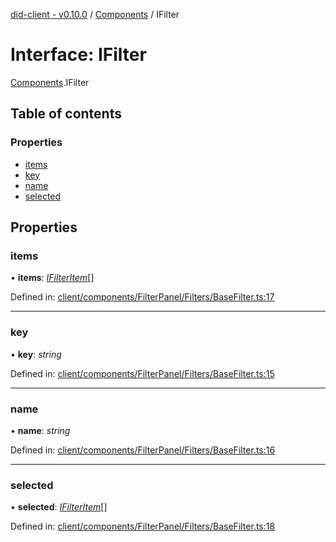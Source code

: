 [did-client - v0.10.0](../README.md) / [Components](../modules/components.md) / IFilter

# Interface: IFilter

[Components](../modules/components.md).IFilter

## Table of contents

### Properties

- [items](components.ifilter.md#items)
- [key](components.ifilter.md#key)
- [name](components.ifilter.md#name)
- [selected](components.ifilter.md#selected)

## Properties

### items

• **items**: [*IFilterItem*](components.ifilteritem.md)[]

Defined in: [client/components/FilterPanel/Filters/BaseFilter.ts:17](https://github.com/Puzzlepart/did/blob/dev/client/components/FilterPanel/Filters/BaseFilter.ts#L17)

___

### key

• **key**: *string*

Defined in: [client/components/FilterPanel/Filters/BaseFilter.ts:15](https://github.com/Puzzlepart/did/blob/dev/client/components/FilterPanel/Filters/BaseFilter.ts#L15)

___

### name

• **name**: *string*

Defined in: [client/components/FilterPanel/Filters/BaseFilter.ts:16](https://github.com/Puzzlepart/did/blob/dev/client/components/FilterPanel/Filters/BaseFilter.ts#L16)

___

### selected

• **selected**: [*IFilterItem*](components.ifilteritem.md)[]

Defined in: [client/components/FilterPanel/Filters/BaseFilter.ts:18](https://github.com/Puzzlepart/did/blob/dev/client/components/FilterPanel/Filters/BaseFilter.ts#L18)
